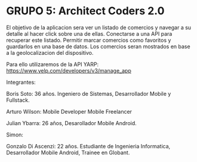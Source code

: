 # GRUPO 5: Architect Coders 2.0

El objetivo de la aplicacion sera ver un listado de comercios y navegar a su detalle al hacer click sobre una de ellas. Conectarse a una API para recuperar este listado. Permitir marcar comercios como favoritos y guardarlos en una base de datos. Los comercios seran mostrados en base a la geolocalizacion del dispositivo.

Para ello utilizaremos de la API YARP: https://www.yelp.com/developers/v3/manage_app

Integrantes:

Boris Soto: 36 años. Ingeniero de Sistemas, Desarrollador Mobile y Fullstack.

Arturo Wilson: Mobile Developer Mobile Freelancer 

Julian Ybarra: 26 años, Desarollador Mobile Android.

Simon:

Gonzalo Di Ascenzi: 22 años. Estudiante de Ingenieria Informatica, Desarrollador Mobile Android, Trainee en Globant.
